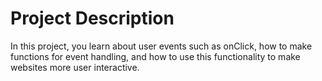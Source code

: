 # Project Description
In this project, you learn about user events such as onClick, how to make functions for event handling, and how to use this functionality to make websites more user interactive.

